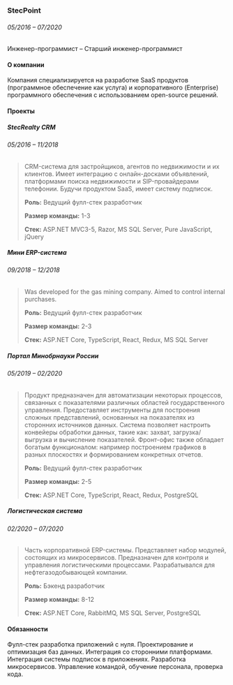 ### StecPoint
###### <div class='dateRange'>05/2016 – 07/2020</div>

Инженер-программист – Старший инженер-программист

#### О компании
Компания специализируется на разработке SaaS продуктов (программное обеспечение как услуга) и корпоративного (Enterprise) программного обеспечения с использованием open-source решений.

#### Проекты

##### StecRealty CRM
###### <div class='dateRange'>05/2016 – 11/2018</div>

> CRM-система для застройщиков, агентов по недвижимости и их клиентов. Имеет интеграцию с онлайн-досками объявлений, платформами поиска недвижимости и SIP-провайдерами телефонии. Будучи продуктом SaaS, имеет систему подписок.
>
> **Роль:** Ведущий фулл-стек разработчик
>
> **Размер команды:** 1-3
>
> **Стек:** ASP.NET MVC3-5, Razor, MS SQL Server, Pure JavaScript, jQuery

##### Мини ERP-система
###### <div class='dateRange'>09/2018 – 12/2018</div>

> Was developed for the gas mining company. Aimed to control internal purchases.
>
> **Роль:** Ведущий фулл-стек разработчик
>
> **Размер команды:** 2-3
>
> **Стек:** ASP.NET Core, TypeScript, React, Redux, MS SQL Server

##### Портал Минобрнауки России
###### <div class='dateRange'>05/2019 – 02/2020</div>

> Продукт предназначен для автоматизации некоторых процессов, связанных с показателями различных областей государственного управления. Предоставляет инструменты для построения сложных представлений, основанных на показателях из сторонних источников данных. Система позволяет настроить конвейеры обработки данных, такие как: захват, загрузка/выгрузка и вычисление показателей. Фронт-офис также обладает богатым функционалом: например построением графиков в разных плоскостях и формированием конкретных отчетов.
>
> **Роль:** Ведущий фулл-стек разработчик
>
> **Размер команды:** 2-5
>
> **Стек:** ASP.NET Core, TypeScript, React, Redux, PostgreSQL

##### Логистическая система
###### <div class='dateRange'>02/2020 – 07/2020</div>

> Часть корпоративной ERP-системы. Представляет набор модулей, состоящих из микросервисов. Предназначен для контроля и управления логистическими процессами. Разрабатывался для нефтегазодобывающей компании.
>
> **Роль:** Бэкенд разработчик
>
> **Размер команды:** 8-12
>
> **Стек:** ASP.NET Core, RabbitMQ, MS SQL Server, PostgreSQL

#### Обязанности
Фулл-стек разработка приложений с нуля. Проектирование и оптимизация баз данных. Интеграция со сторонними платформами. Интеграция системы подписок в приложениях. Разработка микросервисов. Управление командой, обучение персонала, проверка кода.
